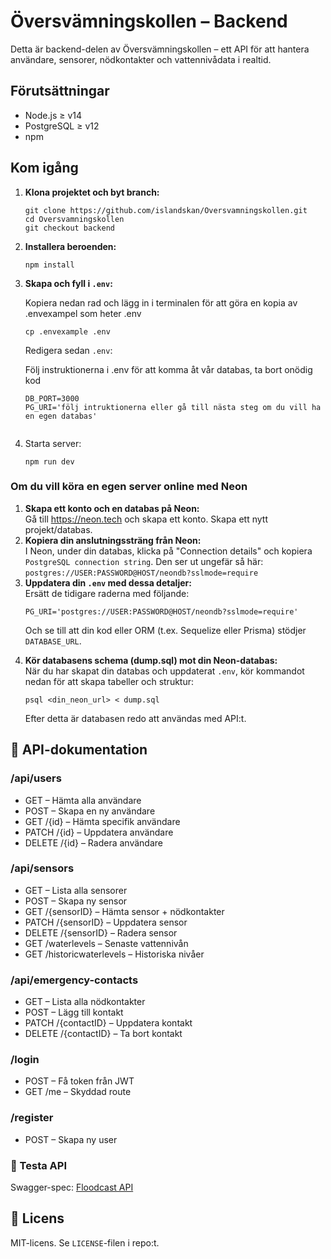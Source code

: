 <h1>Översvämningskollen – Backend</h1>

<p>Detta är backend-delen av Översvämningskollen – ett API för att hantera användare, sensorer, nödkontakter och vattennivådata i realtid.</p>

<h2>Förutsättningar</h2>
<ul>
  <li>Node.js ≥ v14</li>
  <li>PostgreSQL ≥ v12</li>
  <li>npm</li>
</ul>

<h2>Kom igång</h2>
<ol>
  <li><strong>Klona projektet och byt branch:</strong>
    <pre><code>git clone https://github.com/islandskan/Oversvamningskollen.git
cd Oversvamningskollen
git checkout backend</code></pre>
  </li>

  <li><strong>Installera beroenden:</strong>
    <pre><code>npm install</code></pre>
  </li>

  <li><strong>Skapa och fyll i <code>.env</code>:</strong>
    <p>Kopiera nedan rad och lägg in i terminalen för att göra en kopia av .envexampel som heter .env</p>
    <pre><code>cp .envexample .env</code></pre>
    <p>Redigera sedan <code>.env</code>:</p>
    <p>Följ instruktionerna i .env för att komma åt vår databas, ta bort onödig kod</p>
    <pre><code>DB_PORT=3000
PG_URI='följ intruktionerna eller gå till nästa steg om du vill ha en egen databas'
    </code></pre>

  </li>

  <li>Starta server:</li>
  <pre><code>npm run dev</code></pre>
</ol>
  
<h3>Om du vill köra en egen server online med Neon</h3>
<ol>
  <li>
    <strong>Skapa ett konto och en databas på Neon:</strong><br>
    Gå till <a href="https://neon.tech">https://neon.tech</a> och skapa ett konto. Skapa ett nytt projekt/databas.
  </li>

  <li>
    <strong>Kopiera din anslutningssträng från Neon:</strong><br>
    I Neon, under din databas, klicka på "Connection details" och kopiera 
    <code>PostgreSQL connection string</code>. Den ser ut ungefär så här:<br>
    <code>postgres://USER:PASSWORD@HOST/neondb?sslmode=require</code>
  </li>

  <li>
    <strong>Uppdatera din <code>.env</code> med dessa detaljer:</strong><br>
    Ersätt de tidigare raderna med följande:
    <pre><code>PG_URI='postgres://USER:PASSWORD@HOST/neondb?sslmode=require'</code></pre>
    <p>Och se till att din kod eller ORM (t.ex. Sequelize eller Prisma) stödjer <code>DATABASE_URL</code>.</p>
  </li>

  <li>
    <strong>Kör databasens schema (dump.sql) mot din Neon-databas:</strong><br>
    När du har skapat din databas och uppdaterat <code>.env</code>, kör kommandot nedan för att skapa tabeller och struktur:<br>
    <pre><code>psql &lt;din_neon_url&gt; &lt; dump.sql</code></pre>
    <p>
      Efter detta är databasen redo att användas med API:t.
    </p>
  </li>
</ol>




<h2>📡 API-dokumentation</h2>

<h3>/api/users</h3>
<ul>
  <li>GET – Hämta alla användare</li>
  <li>POST – Skapa en ny användare</li>
  <li>GET /{id} – Hämta specifik användare</li>
  <li>PATCH /{id} – Uppdatera användare</li>
  <li>DELETE /{id} – Radera användare</li>
</ul>

<h3>/api/sensors</h3>
<ul>
  <li>GET – Lista alla sensorer</li>
  <li>POST – Skapa ny sensor</li>
  <li>GET /{sensorID} – Hämta sensor + nödkontakter</li>
  <li>PATCH /{sensorID} – Uppdatera sensor</li>
  <li>DELETE /{sensorID} – Radera sensor</li>
  <li>GET /waterlevels – Senaste vattennivån</li>
  <li>GET /historicwaterlevels – Historiska nivåer</li>
</ul>

<h3>/api/emergency-contacts</h3>
<ul>
  <li>GET – Lista alla nödkontakter</li>
  <li>POST – Lägg till kontakt</li>
  <li>PATCH /{contactID} – Uppdatera kontakt</li>
  <li>DELETE /{contactID} – Ta bort kontakt</li>
</ul>

<h3>/login</h3>
<ul>
  <li>POST – Få token från JWT</li>
  <li>GET /me – Skyddad route</li>
</ul>

<h3>/register</h3>
<ul>
  <li>POST – Skapa ny user</li>
</ul>


<h3>🧪 Testa API</h3>
Swagger-spec: <a href="https://app.swaggerhub.com/apis/chasacademy-135/floodcast/1.0.0">Floodcast API</a></p>

<h2>📄 Licens</h2>
<p>MIT-licens. Se <code>LICENSE</code>-filen i repo:t.</p>
